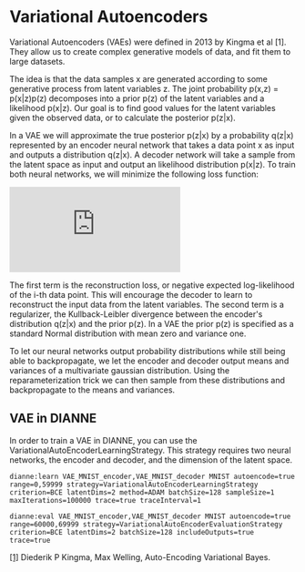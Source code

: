 # Variational Autoencoders

Variational Autoencoders (VAEs) were defined in 2013 by Kingma et al [1]. They allow us to create complex generative models of data, and fit them to large datasets. 

The idea is that the data samples x are generated according to some generative process from latent variables z. The joint probability p(x,z) = p(x|z)p(z) decomposes into a prior p(z) of the latent variables and a likelihood p(x|z). Our goal is to find good values for the latent variables given the observed data, or to calculate the posterior p(z|x).

In a VAE we will approximate the true posterior p(z|x) by a probability q(z|x) represented by an encoder neural network that takes a data point x as input and outputs a distribution q(z|x). A decoder network will take a sample from the latent space as input and output an likelihood distribution p(x|z). To train both neural networks, we will minimize the following loss function:

![vae loss](https://latex.codecogs.com/gif.latex?L_i%28%5Ctheta%2C%5Cphi%29%20%3D%20-E_%7Bz%7Eq_%5Ctheta%28z%7Cx_i%29%7D%5B%5Clog%20p_%5Cphi%28x_i%7Cz%29%5D%20&plus;%20KL%28q_%5Ctheta%28z%7Cx_i%29%7C%7Cp%28z%29%29%29)

The first term is the reconstruction loss, or negative expected log-likelihood of the i-th data point. This will encourage the decoder to learn to reconstruct the input data from the latent variables. The second term is a regularizer, the Kullback-Leibler divergence between the encoder's distribution q(z|x) and the prior p(z). In a VAE the prior p(z) is specified as a standard Normal distribution with mean zero and variance one.

To let our neural networks output probability distributions while still being able to backpropagate, we let the encoder and decoder output means and variances of a multivariate gaussian distribution. Using the reparameterization trick we can then sample from these distributions and backpropagate to the means and variances.


## VAE in DIANNE

In order to train a VAE in DIANNE, you can use the VariationalAutoEncoderLearningStrategy. This strategy requires two neural networks, the encoder and decoder, and the dimension of the latent space. 

```
dianne:learn VAE_MNIST_encoder,VAE_MNIST_decoder MNIST autoencode=true range=0,59999 strategy=VariationalAutoEncoderLearningStrategy criterion=BCE latentDims=2 method=ADAM batchSize=128 sampleSize=1 maxIterations=100000 trace=true traceInterval=1
```

```
dianne:eval VAE_MNIST_encoder,VAE_MNIST_decoder MNIST autoencode=true range=60000,69999 strategy=VariationalAutoEncoderEvaluationStrategy criterion=BCE latentDims=2 batchSize=128 includeOutputs=true trace=true
```


[[1]](https://arxiv.org/abs/1312.6114) Diederik P Kingma, Max Welling, Auto-Encoding Variational Bayes.